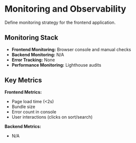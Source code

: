 # Monitoring and Observability

Define monitoring strategy for the frontend application.

## Monitoring Stack

- **Frontend Monitoring:** Browser console and manual checks
- **Backend Monitoring:** N/A
- **Error Tracking:** None
- **Performance Monitoring:** Lighthouse audits

## Key Metrics

**Frontend Metrics:**
- Page load time (<2s)
- Bundle size
- Error count in console
- User interactions (clicks on sort/search)

**Backend Metrics:**
- N/A
